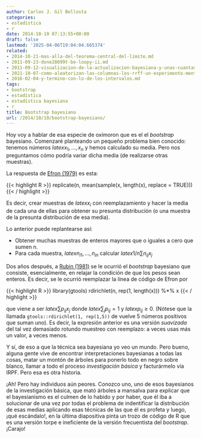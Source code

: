 ```yaml
---
author: Carlos J. Gil Bellosta
categories:
- estadística
- r
date: 2014-10-10 07:13:55+00:00
draft: false
lastmod: '2025-04-06T19:04:04.665374'
related:
- 2014-10-21-mas-alla-del-teorema-central-del-limite.md
- 2011-09-23-done28099t-be-loopy-ii.md
- 2011-09-12-visualizacion-de-la-actualizacion-bayesiana-y-unas-cuantas-funciones-de-r.md
- 2021-10-07-como-aleatorizan-las-columnas-los-rrff-un-experimento-mental-y-una-coda-historica.md
- 2016-02-04-y-termino-con-lo-de-los-intervalos.md
tags:
- bootstrap
- estadística
- estadística bayesiana
- r
title: Bootstrap bayesiano
url: /2014/10/10/bootstrap-bayesiano/
---
```


Hoy voy a hablar de esa especie de oxímoron que es el el _bootstrap_ bayesiano. Comenzaré planteando un pequeño problema bien conocido: tenemos números $latex x_1, \dots, x_n$ y hemos calculado su media. Pero nos preguntamos cómo podría variar dicha media (de realizarse otras muestras).

La respuesta de [Efron (1979)](http://projecteuclid.org/euclid.aos/1176344552) es esta:

{{< highlight R >}}
replicate(n, mean(sample(x, length(x), replace = TRUE)))
{{< / highlight >}}

Es decir, crear muestras de $latex x_i$ con reemplazamiento y hacer la media de cada una de ellas para obtener su presunta distribución (o una muestra de la presunta distribución de esa media).

Lo anterior puede replantearse así:

* Obtener muchas muestras de enteros mayores que o iguales a cero que sumen n.
* Para cada muestra, $latex n_{i1}, \dots, n_{in}$ calcular $latex 1/n \sum n_{ij}x_j$

Dos años después, a [Rubin (1981)](http://projecteuclid.org/euclid.aos/1176345338) se le ocurrió el _bootstrap_ bayesiano que consiste, esencialmente, en relajar la condición de que los pesos sean enteros. Es decir, se le ocurrió reemplazar la línea de código de Efron por

{{< highlight R >}}
library(gtools)
rdirichlet(n, rep(1, length(x))) %*% x
{{< / highlight >}}

que viene a ser $latex \sum p_{ij}x_j$ donde $latex \sum_j p_{ij} = 1$ y $latex p_{ij} \ge 0$. (Nótese que la llamada `gtools::rdirichlet(1, rep(1,5))` de vuelve 5 números positivos que suman uno). Es decir, la expresión anterior es una versión _suavizada_ del tal vez demasiado rotundo muestreo con reemplazo: a veces usas más un valor, a veces menos.

Y sí, de eso a que la técnica sea bayesiana yo veo un mundo. Pero bueno, alguna gente vive de encontrar interpretaciones bayesianas a todas las cosas, matar un montón de árboles para ponerlo todo en negro sobre blanco, llamar a todo el proceso _investigación básica_ y facturármelo vía IRPF. Pero esa es otra historia.

¡Ah! Pero hay individuos aún peores. Conozco uno, uno de esos bayesianos de la investigación básica, que mató árboles a mansalva para explicar que el bayesianismo es el culmen de lo habido y por haber, que él iba a solucionar de una vez por todas el problema de indentificar la distribución de esas medias aplicando esas técnicas de las que él es profeta y luego, ¡qué escándalo!, en la última diapositiva pinta un trozo de código de R que es una versión torpe e ineficiente de la versión frecuentista del _bootstrap_. ¡Carajo!